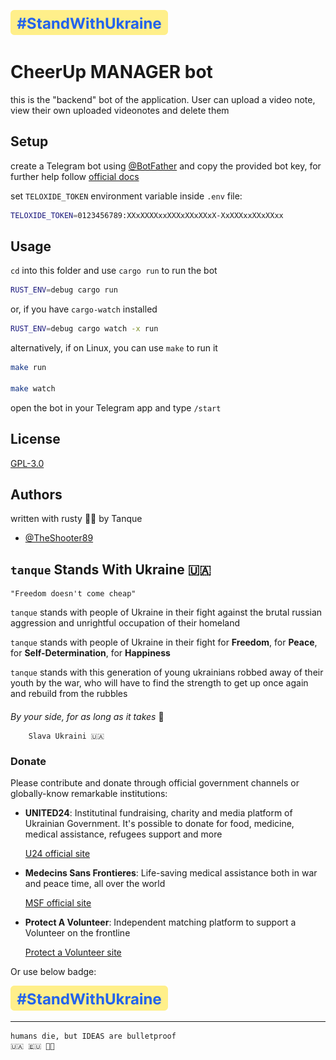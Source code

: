 [![Stand With Ukraine](https://raw.githubusercontent.com/vshymanskyy/StandWithUkraine/main/badges/StandWithUkraine.svg)](https://stand-with-ukraine.pp.ua)

# CheerUp MANAGER bot

this is the "backend" bot of the application. User can upload a video note, view their own uploaded videonotes and delete them 

## Setup

create a Telegram bot using [@BotFather](https://t.me/botfather) and copy the provided bot key, for further help follow [official docs](https://core.telegram.org/bots/tutorial#getting-ready)

set `TELOXIDE_TOKEN` environment variable inside `.env` file:

```bash
TELOXIDE_TOKEN=0123456789:XXxXXXXxxXXXxXXxXXxX-XxXXXxxXXxXXxx
```

## Usage

`cd` into this folder and use `cargo run` to run the bot

```bash
RUST_ENV=debug cargo run
```

or, if you have `cargo-watch` installed

```bash
RUST_ENV=debug cargo watch -x run
```

alternatively, if on Linux, you can use `make` to run it

```bash
make run

make watch
```

open the bot in your Telegram app and type `/start`

## License

[GPL-3.0](https://choosealicense.com/licenses/gpl-3.0/)


## Authors
written with rusty 💛️💙️ by Tanque

- [@TheShooter89](https://www.github.com/TheShooter89)


## `tanque` Stands With Ukraine 🇺🇦️

    "Freedom doesn't come cheap"

`tanque` stands with people of Ukraine in their fight against the brutal russian aggression and unrightful occupation of their homeland

`tanque` stands with people of Ukraine in their fight for **Freedom**, for **Peace**, for **Self-Determination**, for **Happiness**

`tanque` stands with this generation of young ukrainians robbed away of their youth by the war, who will have to find the strength to get up once again and rebuild from the rubbles

####

_By your side, for as long as it takes_ 💪️

        Slava Ukraini 🇺🇦️

### Donate

Please contribute and donate through official government channels or globally-know remarkable institutions:

- **UNITED24**: Institutinal fundraising, charity and media platform of Ukrainian Government. It's possible to donate for food, medicine, medical assistance, refugees support and more

    [U24 official site](https://u24.gov.ua/)

- **Medecins Sans Frontieres**: Life-saving medical assistance both in war and peace time, all over the world

    [MSF official site](https://www.msf.org/ukraine)

- **Protect A Volunteer**: Independent matching platform to support a Volunteer on the frontline
    
    [Protect a Volunteer site](https://protectavolunteer.com/)

Or use below badge:

[![Stand With Ukraine](https://raw.githubusercontent.com/vshymanskyy/StandWithUkraine/main/badges/StandWithUkraine.svg)](https://stand-with-ukraine.pp.ua)

---

    humans die, but IDEAS are bulletproof
    🇺🇦️ ️🇪🇺️ 🏳️‍🌈️
